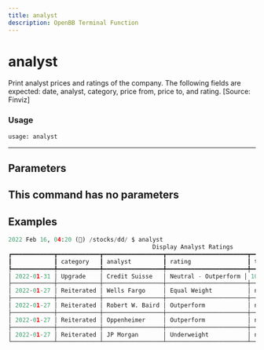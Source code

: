 ```yaml
---
title: analyst
description: OpenBB Terminal Function
---
```


# analyst

Print analyst prices and ratings of the company. The following fields are expected: date, analyst, category, price from, price to, and rating. [Source: Finviz]
### Usage 
```python
usage: analyst
```
---
## Parameters
This command has no parameters
---
## Examples
```python
2022 Feb 16, 04:20 (🦋) /stocks/dd/ $ analyst
                                         Display Analyst Ratings
┏━━━━━━━━━━━━┳━━━━━━━━━━━━┳━━━━━━━━━━━━━━━━━┳━━━━━━━━━━━━━━━━━━━━━━━┳━━━━━━━━━┳━━━━━━━━━━━━━┳━━━━━━━━━━━┓
┃            ┃ category   ┃ analyst         ┃ rating                ┃ target  ┃ target_from ┃ target_to ┃
┡━━━━━━━━━━━━╇━━━━━━━━━━━━╇━━━━━━━━━━━━━━━━━╇━━━━━━━━━━━━━━━━━━━━━━━╇━━━━━━━━━╇━━━━━━━━━━━━━╇━━━━━━━━━━━┩
│ 2022-01-31 │ Upgrade    │ Credit Suisse   │ Neutral - Outperform │ 1025.00 │ nan         │ nan       │
├────────────┼────────────┼─────────────────┼───────────────────────┼─────────┼─────────────┼───────────┤
│ 2022-01-27 │ Reiterated │ Wells Fargo     │ Equal Weight          │ nan     │ 860.00      │ 910.00    │
├────────────┼────────────┼─────────────────┼───────────────────────┼─────────┼─────────────┼───────────┤
│ 2022-01-27 │ Reiterated │ Robert W. Baird │ Outperform            │ nan     │ 888.00      │ 1108.00   │
├────────────┼────────────┼─────────────────┼───────────────────────┼─────────┼─────────────┼───────────┤
│ 2022-01-27 │ Reiterated │ Oppenheimer     │ Outperform            │ nan     │ 1080.00     │ 1103.00   │
├────────────┼────────────┼─────────────────┼───────────────────────┼─────────┼─────────────┼───────────┤
│ 2022-01-27 │ Reiterated │ JP Morgan       │ Underweight           │ nan     │ 295.00      │ 325.00    │
└────────────┴────────────┴─────────────────┴───────────────────────┴─────────┴─────────────┴───────────┘
```
